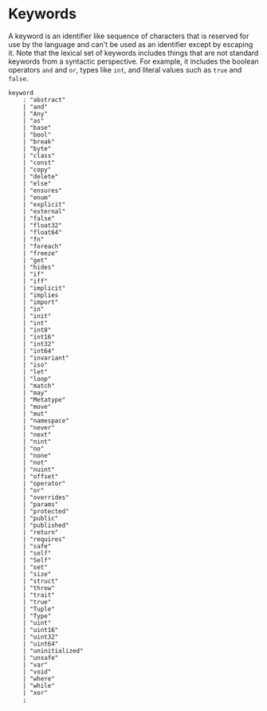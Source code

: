 # Keywords

A keyword is an identifier like sequence of characters that is reserved for use by the language and
can't be used as an identifier except by escaping it. Note that the lexical set of keywords includes
things that are not standard keywords from a syntactic perspective. For example, it includes the
boolean operators `and` and `or`, types like `int`, and literal values such as `true` and `false`.

```grammar
keyword
    : "abstract"
    | "and"
    | "Any"
    | "as"
    | "base"
    | "bool"
    | "break"
    | "byte"
    | "class"
    | "const"
    | "copy"
    | "delete"
    | "else"
    | "ensures"
    | "enum"
    | "explicit"
    | "external"
    | "false"
    | "float32"
    | "float64"
    | "fn"
    | "foreach"
    | "freeze"
    | "get"
    | "hides"
    | "if"
    | "iff"
    | "implicit"
    | "implies
    | "import"
    | "in"
    | "init"
    | "int"
    | "int8"
    | "int16"
    | "int32"
    | "int64"
    | "invariant"
    | "iso"
    | "let"
    | "loop"
    | "match"
    | "may"
    | "Metatype"
    | "move"
    | "mut"
    | "namespace"
    | "never"
    | "next"
    | "nint"
    | "no"
    | "none"
    | "not"
    | "nuint"
    | "offset"
    | "operator"
    | "or"
    | "overrides"
    | "params"
    | "protected"
    | "public"
    | "published"
    | "return"
    | "requires"
    | "safe"
    | "self"
    | "Self"
    | "set"
    | "size"
    | "struct"
    | "throw"
    | "trait"
    | "true"
    | "Tuple"
    | "Type"
    | "uint"
    | "uint16"
    | "uint32"
    | "uint64"
    | "uninitialized"
    | "unsafe"
    | "var"
    | "void"
    | "where"
    | "while"
    | "xor"
    ;
```
